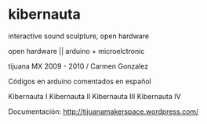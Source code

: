 kibernauta
==========

interactive sound sculpture, open hardware

open hardware || arduino + microelctronic

tijuana MX 2009 - 2010 / Carmen Gonzalez

Códigos en arduino comentados en español

Kibernauta I
Kibernauta II
Kibernauta III
Kibernauta IV

Documentación: http://tijuanamakerspace.wordpress.com/
